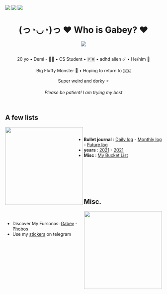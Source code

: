 [![](https://img.shields.io/badge/-Youtube-FF0000?style=flat-square)](https://twitter.com/onetrickwolfy)
[![](https://img.shields.io/badge/-Twitch-6441a5?style=flat-square)]()
[![](https://img.shields.io/badge/-Twitter-1DA1F2?style=flat-square)]()

<div align='center'>
  <h1>(っ◔◡◔)っ ♥ Who is Gabey? ♥</h1>
  
  <img src="https://pbs.twimg.com/profile_banners/1392194599175794688/1649188059/1500x500" />
  <br><br>
  <p>20 yo • Demi - 🏳️‍🌈 • CS Student • 🇫🇷  • adhd alien ☄️ • He/him 🌸 </p>
  <p>Big Fluffy Monster 🐺 • Hoping to return to 🇨🇦</p>
  <p>Super weird and dorky ⭐</p>
  <p><i>Please be patient! I am trying my best</i></p>
</div>
&nbsp;

## A few lists 
<img height="250" align='left' src="https://raw.githubusercontent.com/onetrickwolfy/onetrickwolfy/main/assets/B3.png"/>&nbsp;
+ **Bullet journal** : 
[Daily log](bullet-journal/daily-log.md) - 
[Monthly log](bullet-journal/monthly-log.md) - 
[Future log](bullet-journal/future-log.md)
+ **years** : 
[2021](lists/2021/) -
[2021](lists/2022/) 
+ **Misc** : [My Bucket List](lists/bucket-list.md)


<br /><br /><br /><br /><br />

## Misc. 
<img height="250" align='right' src="https://raw.githubusercontent.com/onetrickwolfy/onetrickwolfy/main/assets/B4.png"/>&nbsp;
+ Discover My Fursonas: [Gabey]() - [Phobos]()
+ Use my [stickers](https://t.me/addstickers/onetrickwolfy) on telegram 


